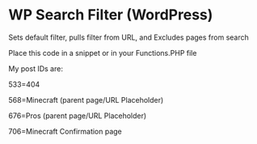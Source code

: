 # WP Search Filter (WordPress)
Sets default filter, pulls filter from URL, and Excludes pages from search

Place this code in a snippet or in your Functions.PHP file

My post IDs are:

533=404

568=Minecraft (parent page/URL Placeholder)

676=Pros (parent page/URL Placeholder)

706=Minecraft Confirmation page
